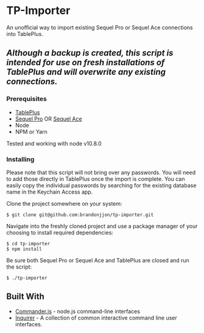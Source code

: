 # TP-Importer

An unofficial way to import existing Sequel Pro or Sequel Ace connections into TablePlus. 

## *Although a backup is created, this script is intended for use on fresh installations of TablePlus and will overwrite any existing connections.*

### Prerequisites
* [TablePlus](https://tableplus.io/)
* [Sequel Pro](https://www.sequelpro.com/) OR [Sequel Ace](https://github.com/Sequel-Ace/Sequel-Ace)
* Node
* NPM or Yarn

Tested and working with node v10.8.0

### Installing
Please note that this script will not bring over any passwords. You will need to add those directly in TablePlus once the import is complete. You can easily copy the individual passwords by searching for the existing database name in the Keychain Access app.

Clone the project somewhere on your system:
```
$ git clone git@github.com:brandonjjon/tp-importer.git
```

Navigate into the freshly cloned project and use a package manager of your choosing to install required dependencies:
```
$ cd tp-importer
$ npm install
```

Be sure both Sequel Pro or Sequel Ace and TablePlus are closed and run the script:
```
$ ./tp-importer
```

## Built With

* [Commander.js](https://github.com/tj/commander.js/) - node.js command-line interfaces
* [Inquirer](https://github.com/SBoudrias/Inquirer.js/) - A collection of common interactive command line user interfaces.
